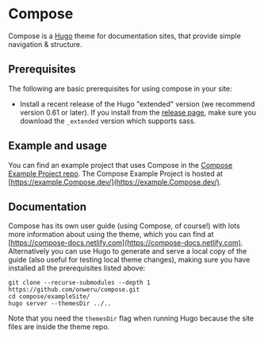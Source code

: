 # Compose

Compose is a [Hugo](https://gohugo.io/) theme for documentation sites, that provide simple navigation & structure.

## Prerequisites

The following are basic prerequisites for using compose in your site:

- Install a recent release of the Hugo "extended" version (we recommend version 0.61 or later). If you install from the 
  [release page](https://github.com/gohugoio/hugo/releases), make sure you download the `_extended` version 
  which supports sass.

## Example and usage

You can find an example project that uses Compose in the [Compose Example Project repo](https://github.com/onweru/compose). The Compose Example Project is hosted at [https://example.Compose.dev/](https://example.Compose.dev/).


## Documentation

Compose has its own user guide (using Compose, of course!) with lots more information about using the theme, which you can find at [https://compose-docs.netlify.com](https://compose-docs.netlify.com). Alternatively you can use Hugo to generate and serve a local copy of the guide (also useful for testing local theme changes), making sure you have installed all the prerequisites listed above:

```
git clone --recurse-submodules --depth 1 https://github.com/onweru/compose.git
cd compose/exampleSite/
hugo server --themesDir ../..
```

Note that you need the `themesDir` flag when running Hugo because the site files are inside the theme repo.
